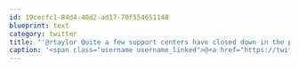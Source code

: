 ```yaml
---
id: 19cecfc1-84d4-40d2-ad17-70f554651148
blueprint: text
category: twitter
title: "'@rtaylor Quite a few support centers have closed down in the past year.  Sad to see."
caption: '<span class="username username_linked">@<a href="https://twitter.com/rtaylor" title="Elon Musk">rtaylor</a></span> Quite a few support centers have closed down in the past year.  Sad to see.'
---
```


